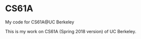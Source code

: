 # CS61A
My code for CS61A@UC Berkeley

This is my work on CS61A (Spring 2018 version) of UC Berkeley.
